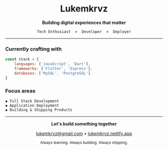 <div align="center">

# Lukemkrvz

**Building digital experiences that matter**

```
Tech Enthusiast  ×  Developer  ×  Deployer
```

</div>

---

### Currently crafting with

```javascript
const stack = {
    languages: ['JavaScript', 'Dart'],
    frameworks: ['Flutter', 'Express'],
    databases: ['MySQL', 'PostgreSQL']
}
```

### Focus areas

```
◆ Full Stack Development
◆ Application Deployment
◆ Building & Shipping Products
```

---

<div align="center">

**Let's build something together**

[lukemkrvz@gmail.com](mailto:lukemkrvz@gmail.com) • [lukemkrvz.netlify.app](https://lukemkrvz.netlify.app)

</div>

<div align="center">
<sub>Always learning. Always building. Always shipping.</sub>
</div>
